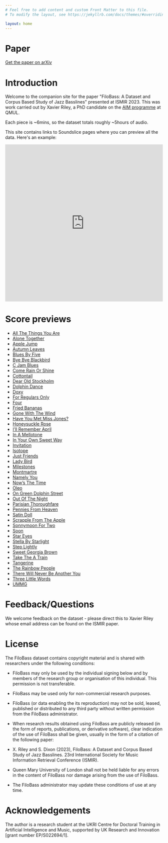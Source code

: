 ```yaml
---
# Feel free to add content and custom Front Matter to this file.
# To modify the layout, see https://jekyllrb.com/docs/themes/#overriding-theme-defaults

layout: home
---
```


Paper
=====

[Get the paper on arXiv](https://arxiv.org/abs/2311.02023)

Introduction
============

Welcome to the companion site for the paper "FiloBass: A Dataset and Corpus Based Study of Jazz Basslines" presented at ISMIR 2023. This was work carried out by Xavier Riley, a PhD candidate on the [AIM programme](https://aim.qmul.ac.uk/) at QMUL.

Each piece is ~6mins, so the dataset totals roughly ~5hours of audio.

This site contains links to Soundslice pages where you can preview all the data. Here's an example:

<iframe src="https://www.soundslice.com/slices/xvKwc/embed/" width="100%" height="500" frameBorder="0" allowfullscreen></iframe>

Score previews
==============

* [All The Things You Are](https://www.soundslice.com/slices/4Stkc/)
* [Alone Together](https://www.soundslice.com/slices/Gxs4c/)
* [Apple Jump](https://www.soundslice.com/slices/9v9wc/)
* [Autumn Leaves](https://www.soundslice.com/slices/Kv9wc/)
* [Blues By Five ](https://www.soundslice.com/slices/-v9wc/)
* [Bye Bye Blackbird ](https://www.soundslice.com/slices/xvKwc/)
* [C Jam Blues ](https://www.soundslice.com/slices/-vKwc/)
* [Come Rain Or Shine ](https://www.soundslice.com/slices/QvKwc/)
* [Cottontail ](https://www.soundslice.com/slices/nvKwc/)
* [Dear Old Stockholm ](https://www.soundslice.com/slices/KG-wc/)
* [Dolphin Dance ](https://www.soundslice.com/slices/xG-wc/)
* [Doxy ](https://www.soundslice.com/slices/-G-wc/)
* [For Regulars Only](https://www.soundslice.com/slices/gbQwc/)
* [Four ](https://www.soundslice.com/slices/nG-wc/)
* [Fried Bananas](https://www.soundslice.com/slices/qsQwc/)
* [Gone With The Wind](https://www.soundslice.com/slices/HsQwc/)
* [Have You Met Miss Jones? ](https://www.soundslice.com/slices/TsQwc/)
* [Honeysuckle Rose ](https://www.soundslice.com/slices/JsQwc/)
* [I’ll Remember April ](https://www.soundslice.com/slices/bsQwc/)
* [In A Mellotone](https://www.soundslice.com/slices/ssQwc/)
* [In Your Own Sweet Way ](https://www.soundslice.com/slices/1sQwc/)
* [Invitation ](https://www.soundslice.com/slices/8sQwc/)
* [Isotope ](https://www.soundslice.com/slices/lYnwc/)
* [Just Friends](https://www.soundslice.com/slices/zYnwc/)
* [Lady Bird](https://www.soundslice.com/slices/2Ynwc/)
* [Milestones ](https://www.soundslice.com/slices/CYnwc/)
* [Montmartre ](https://www.soundslice.com/slices/Yltwc/)
* [Namely You](https://www.soundslice.com/slices/wltwc/)
* [Now’s The Time ](https://www.soundslice.com/slices/yltwc/)
* [Oleo ](https://www.soundslice.com/slices/X-twc/)
* [On Green Dolphin Street ](https://www.soundslice.com/slices/3-twc/)
* [Out Of The Night ](https://www.soundslice.com/slices/q-twc/)
* [Parisian Thoroughfare ](https://www.soundslice.com/slices/H-twc/)
* [Pennies From Heaven ](https://www.soundslice.com/slices/T-twc/)
* [Satin Doll ](https://www.soundslice.com/slices/zgtwc/)
* [Scrapple From The Apple ](https://www.soundslice.com/slices/2gtwc/)
* [Sonnymoon For Two ](https://www.soundslice.com/slices/Cgtwc/)
* [Soon](https://www.soundslice.com/slices/Rgtwc/)
* [Star Eyes](https://www.soundslice.com/slices/3gtwc/)
* [Stella By Starlight](https://www.soundslice.com/slices/Xgtwc/)
* [Step Lightly](https://www.soundslice.com/slices/Hgtwc/)
* [Sweet Georgia Brown](https://www.soundslice.com/slices/qgtwc/)
* [Take The A Train ](https://www.soundslice.com/slices/MH5wc/)
* [Tangerine ](https://www.soundslice.com/slices/fH5wc/)
* [The Rainbow People ](https://www.soundslice.com/slices/VH5wc/)
* [There Will Never Be Another You ](https://www.soundslice.com/slices/cH5wc/)
* [Three Little Words ](https://www.soundslice.com/slices/NH5wc/)
* [UMMG ](https://www.soundslice.com/slices/kH5wc/)

Feedback/Questions
==================

We welcome feedback on the dataset - please direct this to Xavier Riley whose email address can be found on the ISMIR paper.

License
=======

The FiloBass dataset contains copyright material and is shared with researchers under the following conditions:

* FiloBass may only be used by the individual signing below and by members of the research group or organisation of this individual. This permission is not transferable.
* FiloBass may be used only for non-commercial research purposes.
* FiloBass (or data enabling the its reproduction) may not be sold, leased, published or distributed to any third party without written permission from the FiloBass administrator.

* When research results obtained using FiloBass are publicly released (in the form of reports, publications, or derivative software), clear indication of the use of FiloBass shall be given, usually in the form of a citation of the following paper:

* X. Riley and S. Dixon (2023), FiloBass: A Dataset and Corpus Based Study of Jazz Basslines. 23rd International Society for Music Information Retrieval Conference (ISMIR).
* Queen Mary University of London shall not be held liable for any errors in the content of FiloBass nor damage arising from the use of FiloBass.
* The FiloBass administrator may update these conditions of use at any time.

Acknowledgements
================

The author is a research student at the UKRI Centre for Doctoral Training in Artificial Intelligence and Music, supported by UK Research and Innovation [grant number EP/S022694/1].